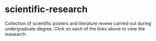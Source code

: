 # scientific-research
Collection of scientific posters and literature review carried out during undergraduate degree.
Click on each of the links above to view the reasearch.

